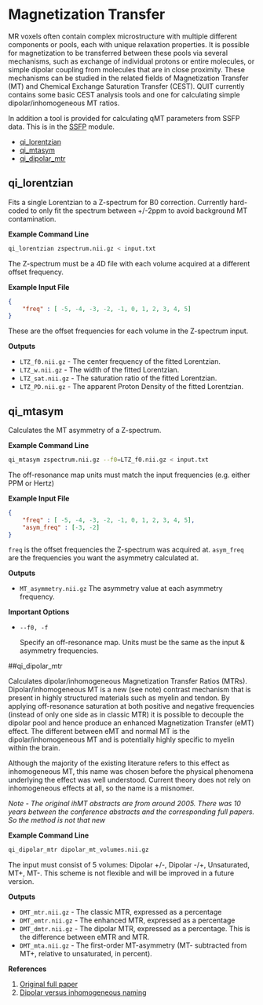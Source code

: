 # Magnetization Transfer

MR voxels often contain complex microstructure with multiple different components or pools, each with unique relaxation properties. It is possible for magnetization to be transferred between these pools via several mechanisms, such as exchange of individual protons or entire molecules, or simple dipolar coupling from molecules that are in close proximity. These mechanisms can be studied in the related fields of Magnetization Transfer (MT) and Chemical Exchange Saturation Transfer (CEST). QUIT currently contains some basic CEST analysis tools and one for calculating simple dipolar/inhomogeneous MT ratios.

In addition a tool is provided for calculating qMT parameters from SSFP data. This is in the [SSFP](SSFP.md) module.

* [qi_lorentzian](#qi_lorentzian)
* [qi_mtasym](#qi_mtasym)
* [qi_dipolar_mtr](#qi_dipolar_mtr)

## qi_lorentzian

Fits a single Lorentzian to a Z-spectrum for B0 correction. Currently hard-coded to only fit the spectrum between +/-2ppm to avoid background MT contamination.

**Example Command Line**

```bash
qi_lorentzian zspectrum.nii.gz < input.txt
```

The Z-spectrum must be a 4D file with each volume acquired at a different offset frequency.

**Example Input File**

```json
{
    "freq" : [ -5, -4, -3, -2, -1, 0, 1, 2, 3, 4, 5]
}
```

These are the offset frequencies for each volume in the Z-spectrum input.

**Outputs**

* `LTZ_f0.nii.gz`  - The center frequency of the fitted Lorentzian.
* `LTZ_w.nii.gz`   - The width of the fitted Lorentzian.
* `LTZ_sat.nii.gz` - The saturation ratio of the fitted Lorentzian.
* `LTZ_PD.nii.gz`  - The apparent Proton Density of the fitted Lorentzian.

## qi_mtasym

Calculates the MT asymmetry of a Z-spectrum.

**Example Command Line**

```bash
qi_mtasym zspectrum.nii.gz --f0=LTZ_f0.nii.gz < input.txt
```

The off-resonance map units must match the input frequencies (e.g. either PPM or Hertz)

**Example Input File**

```json
{
    "freq" : [ -5, -4, -3, -2, -1, 0, 1, 2, 3, 4, 5],
    "asym_freq" : [-3, -2]
}
```

`freq` is the offset frequencies the Z-spectrum was acquired at. `asym_freq` are the frequencies you want the asymmetry calculated at.

**Outputs**

* `MT_asymmetry.nii.gz` The asymmetry value at each asymmetry frequency.

**Important Options**

* `--f0, -f`

    Specify an off-resonance map. Units must be the same as the input & asymmetry frequencies.

##qi_dipolar_mtr

Calculates dipolar/inhomogeneous Magnetization Transfer Ratios (MTRs). Dipolar/inhomogeneous MT is a new (see note) contrast mechanism that is present in highly structured materials such as myelin and tendon. By applying off-resonance saturation at both positive and negative frequencies (instead of only one side as in classic MTR) it is possible to decouple the dipolar pool and hence produce an enhanced Magnetization Transfer (eMT) effect. The different between eMT and normal MT is the dipolar/inhomogeneous MT and is potentially highly specific to myelin within the brain.

Although the majority of the existing literature refers to this effect as inhomogeneous MT, this name was chosen before the physical phenomena underlying the effect was well understood. Current theory does not rely on inhomogeneous effects at all, so the name is a misnomer.

*Note - The original ihMT abstracts are from around 2005. There was 10 years between the conference abstracts and the corresponding full papers. So the method is not that new*

**Example Command Line**

```bash
qi_dipolar_mtr dipolar_mt_volumes.nii.gz
```

The input must consist of 5 volumes: Dipolar +/-, Dipolar -/+, Unsaturated, MT+, MT-. This scheme is not flexible and will be improved in a future version.

**Outputs**

* `DMT_mtr.nii.gz` - The classic MTR, expressed as a percentage
* `DMT_emtr.nii.gz` - The enhanced MTR, expressed as a percentage
* `DMT_dmtr.nii.gz` - The dipolar MTR, expressed as a percentage. This is the difference between eMTR and MTR.
* `DMT_mta.nii.gz` - The first-order MT-asymmetry (MT- subtracted from MT+, relative to unsaturated, in percent).

**References**

1. [Original full paper][1]
2. [Dipolar versus inhomogeneous naming][2]

[1]: http://doi.wiley.com/10.1002/mrm.25174
[2]: https://doi.org/10.1016/j.jmr.2016.11.013
